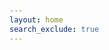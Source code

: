 ```yaml
---
layout: home
search_exclude: true
---
```

<head>
    <title>Flask Button Example</title>
    <link rel="stylesheet" href="assets/style/css/style.css">
    <style>
        /* Styles for the body */
        body {
            font-family: Arial, sans-serif;
            padding: 20px;
        }
        /* Styles for h2 elements */
        h2 {
            color: #333366;
            margin-bottom: 20px;
        }
        /* Styles for p elements */
        p {
            color: #666666;
        }
        /* Styles for buttons */
        button {
            background-color: #4CAF50; /* Green */
            color: white;
            padding: 15px 20px;
            border: none;
            border-radius: 4px;
            cursor: pointer;
            font-size: 16px;
        }
        button:hover {
            background-color: #45a049;
            transform: scale(1.1);
            transition: transform 0.3s ease;
        }
        /* Styles for the #firstSection */
        #firstSection {
            background-color: #f2f2f2;
            padding: 20px;
            border-radius: 4px;
            margin-bottom: 20px;
        }
        @keyframes colorChange {
            0% { color: black; }
            50% { color: grey; }
            100% { color: black; }
        }

        #firstText {
            animation: colorChange 2s infinite;
        }

    </style>


</head>
<head>
    <meta charset="UTF-8">
    <meta name="viewport" content="width=device-width, initial-scale=1.0">
    <title>Click Counter</title>
    <style>
        #firstSection {
            text-align: center;
            padding: 50px;
            border: 1px solid #ccc;
            margin: 20px auto;
            width: 400px;
        }

        #button1 {
            background-color: #4CAF50;
            color: white;
            border: none;
            padding: 10px 20px;
            text-align: center;
            text-decoration: none;
            display: inline-block;
            font-size: 16px;
            margin: 4px 2px;
            cursor: pointer;
        }
    </style>
</head>

<body>

    <div id="firstSection">
        <h2>Click as much as you can before someone hits ctrl-R on you</h2>
        <p id="firstText">Click the button!</p>
        <button id="button1">CLICK ME!!</button>
        <p id="count">0</p>
    </div>

    <script>
        document.getElementById("button1").addEventListener("click", function() {
            document.getElementById("firstText").innerHTML = "Keep clicking it!";
            
            var numElement = document.getElementById("count");
            var currentCount = parseInt(numElement.innerHTML);
            numElement.innerHTML = currentCount + 1;
        });
    </script>

</body>
Just to demonstrate our knowledge of JS

# Sections

<html>
<head>
    <title>Dropdown Box Example</title>
</head>
<html lang="en">
<head>
    <meta charset="UTF-8">
    <meta name="viewport" content="width=device-width, initial-scale=1.0">
    <title>Cipher Selection</title>
</head>
<body>
    <label for="ciphers">Select a cipher:</label>
    <select id="ciphers">
        <option value="caesar">Caesar Cipher</option>
        <option value="RSA">RSA</option>
        <option value="hexadecimal">Hexadecimal</option>
        <option value="binary">Binary</option>
        <option value="substitution">Substitution</option>
    </select>

    <p>Selected cipher: <span id="selectedCipher"></span></p>

    <script>
        const dropdown = document.getElementById("ciphers");
        const selectedCipher = document.getElementById("selectedCipher");

        dropdown.addEventListener("change", function() {
            const selectedOption = dropdown.value;
            selectedCipher.textContent = selectedOption;

            // Depending on the selected option, interact with different backends
            switch (selectedOption) {
                case "caesar":


                    break;
                case "RSA":
                    // Code for RSA
                    break;
                case "hexadecimal":
                    // Code for hexadecimal
                    break;
                case "binary":
                    // Code for binary
                    break;
                case "substitution":
                    // Code for substitution
                    break;
                default:
                    // Handle any other cases or errors
                    break;
            }
        });
    </script>
</body>
</html>
<!DOCTYPE html>
<html>
  <head>
    <script src="https://cdnjs.cloudflare.com/ajax/libs/skulpt/0.10.0/skulpt.min.js"></script>
    <script src="https://cdnjs.cloudflare.com/ajax/libs/skulpt/0.10.0/skulpt-stdlib.js"></script>
  </head>
  <body>
    <button onclick="runPythonCode()">Run Python Code</button>
    <pre id="output"></pre>
    <script>
      function runPythonCode() {
        var output = document.getElementById("output");
        var prog = 'print("Hello from Python!")'; // Your Python code here
        var myPromise = Sk.misceval.asyncToPromise(function() {
          return Sk.importMainWithBody("<stdin>", false, prog, true);
        });
        myPromise.then(function(mod) {
          console.log('Python code executed successfully.');
        }, function(err) {
          output.textContent = err.toString();
        });
      }
    </script>
  </body>
</html>
<!DOCTYPE html>
<html>
<head>
    <title>Send Data to Flask Backend</title>
</head>
<body>
    <input type="text" id="textInput" placeholder="Enter text here">
    <button onclick="sendData()">Send Data</button>
    <h3 id="caesar"></h3>

<script>
    function sendData() {
    var inputText = document.getElementById('textInput').value;
    fetch('http://localhost:8080/caesarencrypt', {
        method: 'POST', // or 'GET'
        headers: {
            'Content-Type': 'application/json',
        },
        body: JSON.stringify({text: inputText}),
    })
    .then(response => response.text())
    .then(data => {
        console.log('Success:', data);
        var txt = document.getElementById("caesar")
        txt.innerText = data;
    })
    .catch(error => {
        console.error('Error:', error);
    });
}
    </script>
</body>
</html>
